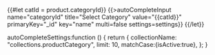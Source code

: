 {{#let catId = product.categoryId}}
                    {{>autoCompleteInput name="categoryId" title="Select Category" value="{{catId}}" primaryKey="_id" key="name" multi=false settings=settings}}
                {{/let}}

 autoCompleteSettings:function () {
        return {
            collectionName: "collections.productCategory",
            limit: 10,
            matchCase:{isActive:true},
        };
    }
